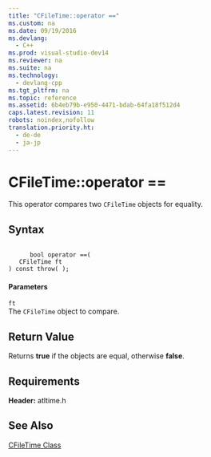 ```yaml
---
title: "CFileTime::operator =="
ms.custom: na
ms.date: 09/19/2016
ms.devlang: 
  - C++
ms.prod: visual-studio-dev14
ms.reviewer: na
ms.suite: na
ms.technology: 
  - devlang-cpp
ms.tgt_pltfrm: na
ms.topic: reference
ms.assetid: 6b4eb79b-e950-4471-bdab-64fa18f512d4
caps.latest.revision: 11
robots: noindex,nofollow
translation.priority.ht: 
  - de-de
  - ja-jp
---
```

# CFileTime::operator ==
This operator compares two `CFileTime` objects for equality.  
  
## Syntax  
  
```  
  
      bool operator ==(  
   CFileTime ft   
) const throw( );  
```  
  
#### Parameters  
 `ft`  
 The `CFileTime` object to compare.  
  
## Return Value  
 Returns **true** if the objects are equal, otherwise **false**.  
  
## Requirements  
 **Header:** atltime.h  
  
## See Also  
 [CFileTime Class](../vs140/CFileTime-Class.md)